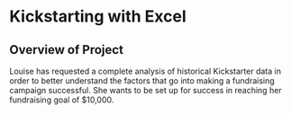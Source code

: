 # Kickstarting with Excel
## Overview of Project
Louise has requested a complete analysis of historical Kickstarter data in order to better understand the factors that go into making a fundraising campaign successful. She wants to be set up for success in reaching her fundraising goal of $10,000.
